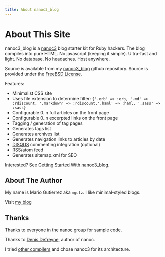 ```yaml
---
title: About nanoc3_blog
---
```


# About This Site

nanoc3\_blog is a [nanoc3](http://nanoc.stoneship.org) blog starter kit for Ruby hackers.
The blog compiles into pure HTML. No javascript (keeping it simple). Ultra-fast and light. No database. No headaches. Host anywhere.

Source is available from my [nanoc3_blog](http://github.com/mgutz/nanoc3_blog) github repository.
Source is provided under the [FreeBSD License](/license.html).

Features:

- Minimalist CSS site
- Uses file extension to determine filter:
  `{'.erb' => :erb, '.md' => :rdiscount, '.markdown' => :rdiscount,'.haml' => :haml, '.sass' => :sass}`
- Configurable 0..n full articles on the front page
- Configurable 0..n excerpted links on the front page
- Tagging / generation of tag pages
- Generates tags list
- Generates archives list
- Generates navigation links to articles by date
- [DISQUS](http://www.disqus.com) commenting integration (optional)
- RSS/atom feed
- Generates sitemap.xml for SEO

Interested? See [Getting Started With nanoc3_blog](/2010/01/15/getting_started_with_nanoc3_blog.html).

## About The Author

My name is Mario Gutierrez aka `mgutz`. I like minimal-styled blogs.

Visit [my blog](http://mgutz.com)

## Thanks

Thanks to everyone in the
[nanoc group](http://groups.google.com/group/nanoc)
for sample code.

Thanks to [Denis Defreyne](http://stoneship.org/about/), author of nanoc.

I tried [other compilers](http://www.ruby-toolbox.com/categories/static_website_generation.html)
and chose nanoc3 for its architecture.
